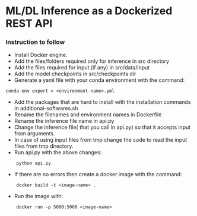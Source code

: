 # ML/DL Inference as a Dockerized REST API
### Instruction to follow

* Install Docker engine.
*   Add the files/folders required only for inference in src directory
* Add the files required for input (if any) in src/data/input 
* Add the model checkpoints in src/checkpoints dir
* Generate a yaml file with your conda environment with the command:
```
conda env export > <environment-name>.yml
```
* Add the packages that are hard to install with the installation commands in additional-softwares.sh
* Rename the filenames and environment names in Dockerfile
* Rename the inference file name in api.py
* Change the inference file( that you call in api.py) so that it accepts input from arguments.
* In case of using input files from tmp change the code to read the input files from tmp directory.
* Run api.py with the above changes:
```
    python api.py
```
* If there are no errors then create a docker image with the command:
```
    docker build -t <image-name> .
```
* Run the image with:
```
    docker run -p 5000:5000 <image-name> 
```
